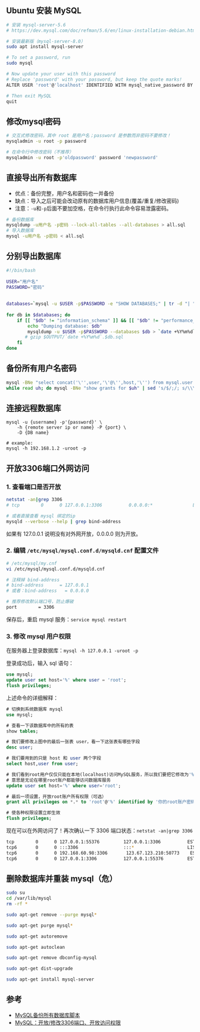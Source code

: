 ## Ubuntu 安装 MySQL

```sh
# 安装 mysql-server-5.6
# https://dev.mysql.com/doc/refman/5.6/en/linux-installation-debian.html

# 安装最新版（mysql-server-8.0）
sudo apt install mysql-server

# To set a password, run
sudo mysql

# Now update your user with this password
# Replace 'password' with your password, but keep the quote marks!
ALTER USER 'root'@'localhost' IDENTIFIED WITH mysql_native_password BY 'password';

# Then exit MySQL
quit
```


## 修改mysql密码

```sh
# 交互式修改密码，其中 root 是用户名；password 是参数而非密码不要修改！
mysqladmin -u root -p password

# 在命令行中修改密码（不推荐）
mysqladmin -u root -p'oldpassword' password 'newpassword'
```

## 直接导出所有数据库

- 优点：备份完整，用户名和密码也一并备份
- 缺点：导入之后可能会改动原有的数据库用户信息(覆盖/重复/修改密码)
- 注意：`-u`和`-p`后面不要加空格，在命令行执行此命令容易泄露密码。

```sh
# 备份数据库
mysqldump -u用户名 -p密码 --lock-all-tables --all-databases > all.sql
# 导入数据库
mysql -u用户名 -p密码 < all.sql
```

## 分别导出数据库

```sh
#!/bin/bash
 
USER="用户名"
PASSWORD="密码"
 
 
databases=`mysql -u $USER -p$PASSWORD -e "SHOW DATABASES;" | tr -d "| " | grep -v Database`
 
for db in $databases; do
    if [[ "$db" != "information_schema" ]] && [[ "$db" != "performance_schema" ]] && [[ "$db" != "mysql" ]] && [[ "$db" != _* ]] ; then
        echo "Dumping database: $db"
        mysqldump -u $USER -p$PASSWORD --databases $db > `date +%Y%m%d`.$db.sql
       # gzip $OUTPUT/`date +%Y%m%d`.$db.sql
    fi
done
```

## 备份所有用户名密码

```sh
mysql -BNe "select concat('\'',user,'\'@\'',host,'\'') from mysql.user where user != 'root'" | \
while read uh; do mysql -BNe "show grants for $uh" | sed 's/$/;/; s/\\\\/\\/g'; done > grants.sql
```

## 连接远程数据库

```
mysql -u {username} -p'{password}' \
    -h {remote server ip or name} -P {port} \
    -D {DB name}

# example:
mysql -h 192.168.1.2 -uroot -p
```


## 开放3306端口外网访问

### 1. 查看端口是否开放

```sh
netstat -an|grep 3306
# tcp        0      0 127.0.0.1:3306          0.0.0.0:*               LISTEN

# 或者直接查看 mysql 绑定的ip
mysqld --verbose --help | grep bind-address
```

如果有 127.0.0.1 说明没有对外网开放，0.0.0.0 则为开放。

### 2. 编辑 `/etc/mysql/mysql.conf.d/mysqld.cnf` 配置文件

```sh
# /etc/mysql/my.cnf
vi /etc/mysql/mysql.conf.d/mysqld.cnf

# 注释掉 bind-address
# bind-address		= 127.0.0.1
# 或者：bind-address	= 0.0.0.0

# 推荐修改默认端口号，防止爆破
port		= 3306
```

保存后，重启 mysql 服务：`service mysql restart`

### 3. 修改 mysql 用户权限

在服务器上登录数据库：`mysql -h 127.0.0.1 -uroot -p`

登录成功后，输入 sql 语句：

```sql
use mysql;
update user set host='%' where user = 'root';
flush privileges;
```

上述命令的详细解释：

```sql
# 切换到系统数据库 mysql
use mysql;

# 查看一下该数据库中的所有的表
show tables;

# 我们要修改上图中的最后一张表 user，看一下这张表有哪些字段
desc user;

# 我们要用到的只是 host 和 user 两个字段
select host,user from user;

# 我们看到root用户仅仅只能在本地(localhost)访问MySQL服务，所以我们要把它修改为'%'
# 意思是无论在哪里root账户都能够访问数据库服务
update user set host='%' where user='root';

# 最后一项设置，开放root账户所有权限（可选）
grant all privileges on *.* to 'root'@'%' identified by '你的root账户密码';

# 使各种权限设置立即生效
flush privileges;​
```

现在可以在外网访问了！再次确认一下 3306 端口状态：`netstat -an|grep 3306`

```sh
tcp        0      0 127.0.0.1:55376         127.0.0.1:3306          ESTABLISHED
tcp6       0      0 :::3306                 :::*                    LISTEN
tcp6       0      0 192.168.60.98:3306       123.67.123.210:50773    ESTABLISHED
tcp6       0      0 127.0.0.1:3306          127.0.0.1:55376         ESTABLISHED
```



## 删除数据库并重装 mysql（危）

```sh
sudo su
cd /var/lib/mysql
rm -rf *

sudo apt-get remove --purge mysql*

sudo apt-get purge mysql*

sudo apt-get autoremove

sudo apt-get autoclean

sudo apt-get remove dbconfig-mysql

sudo apt-get dist-upgrade

sudo apt-get install mysql-server
```





## 参考

- [MySQL备份所有数据库脚本](https://www.gubo.org/script-dump-all-mysql-databases/)
- [MySQL：开放/修改3306端口、开放访问权限](https://blog.csdn.net/freezingxu/article/details/77088506)

